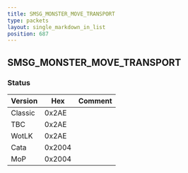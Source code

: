 ```yaml
---
title: SMSG_MONSTER_MOVE_TRANSPORT
type: packets
layout: single_markdown_in_list
position: 687
---
```


## SMSG_MONSTER_MOVE_TRANSPORT

### Status

Version    | Hex        | Comment
---------- | ---------- | ---------- 
Classic    | 0x2AE      | 
TBC        | 0x2AE      | 
WotLK      | 0x2AE      | 
Cata       | 0x2004     | 
MoP        | 0x2004     | 